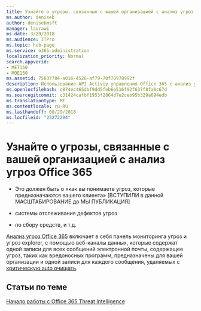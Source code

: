 ```yaml
---
title: Узнайте о угрозы, связанные с вашей организацией с анализ угроз Office 365
ms.author: deniseb
author: denisebmsft
manager: laurawi
ms.date: 3/29/2018
ms.audience: ITPro
ms.topic: hub-page
ms.service: o365-administration
localization_priority: Normal
search.appverid:
- MET150
- MOE150
ms.assetid: 75837784-a016-4526-af79-70f70978992f
description: Использование API Activiy управления Office 365 с анализ угроз.
ms.openlocfilehash: c874ec465dbf9dd5feb6e516f92f637f8fa0c67d
ms.sourcegitcommit: c31424cafbf1953f2864d7e2ceb95b329a694edb
ms.translationtype: MT
ms.contentlocale: ru-RU
ms.lasthandoff: 08/29/2018
ms.locfileid: "23272204"
---
```

# <a name="learn-about-threats-against-your-organization-with-office-365-threat-intelligence"></a>Узнайте о угрозы, связанные с вашей организацией с анализ угроз Office 365

- Это должен быть о «как вы понимаете угроз, которые предназначаются вашего клиента» [ВСТУПИЛИ в данной МАСШТАБИРОВАНИЕ до МЫ ПУБЛИКАЦИЯ]
  
- системы отслеживания дефектов угроз
  
- по сбору средств, и т.д.
  
[Анализ угроз Office 365](office-365-ti.md) включает в себя панель мониторинга угроз и угроз explorer, с помощью веб-каналы данных, которые содержат одной записи для всех сообщений электронной почты, содержащее угроз, таких как вредоносных программ, предназначены для вашей организации и одной записи для каждого сообщения, удаляемых с [ критическую auto очищать](zero-hour-auto-purge.md).
  
## <a name="related-topics"></a>Статьи по теме

[Начало работы с Office 365 Threat Intelligence](get-started-with-ti.md)
  

